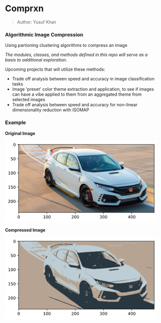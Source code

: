# Comprxn

> Author: Yusuf Khan

### Algorithmic Image Compression


Using partioning clustering algorithms to compress an image

*The modules, classes, and methods defined in this repo will serve as a basis to additional exploration.*

Upcoming projects that will utilize these methods:
- Trade off analysis between speed and accuracy in image classification tasks
- Image 'preset' color theme extraction and application, to see if images can have a vibe applied to them from an aggregated theme from selected images
- Trade off analysis between speed and accuracy for non-linear dimensionality reduction with ISOMAP

### Example
**Original Image**

![Original](https://github.com/yusuf-jkhan1/comprxn/blob/main/data/md_imgs/original_civic_type_r.png)

**Compressed Image**

![Compressed](https://github.com/yusuf-jkhan1/comprxn/blob/main/data/md_imgs/compressed_civic_type_r.png)
